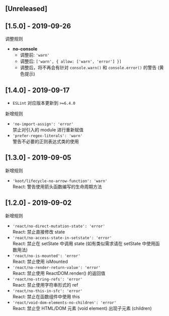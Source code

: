 ## [Unreleased]

## [1.5.0] - 2019-09-26

调整规则

-   **no-console**
    -   调整前: `'warn'`
    -   调整后: `['warn', { allow: ['warn', 'error'] }]`
    -   调整后，将不再会有针对 `console.warn()` 和 `console.error()` 的警告 (黄色提示)

## [1.4.0] - 2019-09-17

-   `ESLint` 对应版本更新到 `>=6.4.0`

新增规则

-   `'no-import-assign': 'error'`
    <br>禁止对引入的 module 进行重新赋值
-   `'prefer-regex-literals': 'warn'`
    <br>警告不必要的正则表达式类的使用

## [1.3.0] - 2019-09-05

新增规则

-   `'koot/lifecycle-no-arrow-function': 'warn'`
    <br>React: 警告使用箭头函数编写的生命周期方法

## [1.2.0] - 2019-09-02

新增规则

-   `'react/no-direct-mutation-state': 'error'`
    <br>React: 禁止直接修改 state
-   `'react/no-access-state-in-setstate': 'error'`
    <br>React: 禁止在 setState 中调用 state (如有类似需求请在 setState 中使用函数用法)
-   `'react/no-is-mounted': 'error'`
    <br>React: 禁止使用 isMounted
-   `'react/no-render-return-value': 'error'`
    <br>React: 禁止使用 ReactDOM.render() 的返回值
-   `'react/no-string-refs': 'error'`
    <br>React: 禁止使用字符串形式的 ref
-   `'react/no-this-in-sfc': 'error'`
    <br>React: 禁止在函数组件中使用 this
-   `'react/void-dom-elements-no-children': 'error'`
    <br>React: 禁止空 HTML/DOM 元素 (void element) 出现子元素 (children)
